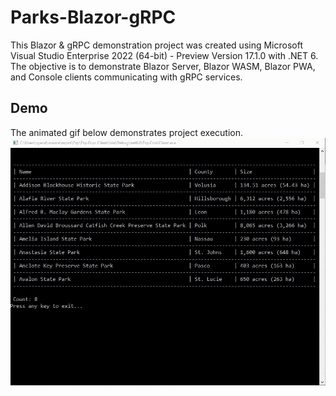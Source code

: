 # Parks-Blazor-gRPC
This Blazor & gRPC demonstration project was created using Microsoft Visual Studio Enterprise 2022 (64-bit) - Preview
Version 17.1.0 with .NET 6.  The objective is to demonstrate Blazor Server, Blazor WASM, Blazor PWA, and Console clients communicating with gRPC services.

## Demo
The animated gif below demonstrates project execution.
![Recordit GIF](https://github.com/rdw100/parks-blazor-grpc/blob/master/Fsp.Grpc.Client/img/u245K6OWdO.gif?raw=true)